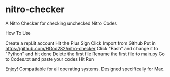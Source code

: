 # nitro-checker
A Nitro Checker for checking unchecked Nitro Codes

How To Use

Create a repl.it account
Hit the Plus Sign
Click Import from Github
Put in https://github.com/HGod282/nitro-checker
Click "Bash" and change it to "Python" and hit done
Delete the first file
Rename the first file to main.py
Go to Codes.txt and paste your codes
Hit Run

Enjoy! Compatiable for all operating systems. Designed specifically for Mac.
